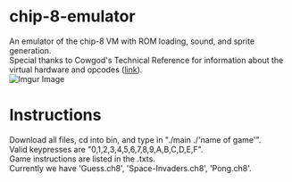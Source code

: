 # chip-8-emulator
An emulator of the chip-8 VM with ROM loading, sound, and sprite generation. <br/>
Special thanks to Cowgod's Technical Reference for information about the virtual hardware and opcodes ([link](http://devernay.free.fr/hacks/chip8/C8TECH10.HTM)). <br/>
![Imgur Image](https://i.imgur.com/3y5R5uS.png)
# Instructions
Download all files, cd into bin, and type in "./main ./'name of game'". <br/>
Valid keypresses are "0,1,2,3,4,5,6,7,8,9,A,B,C,D,E,F". <br/>
Game instructions are listed in the .txts. <br/>
Currently we have 'Guess.ch8', 'Space-Invaders.ch8', 'Pong.ch8'. <br/>
